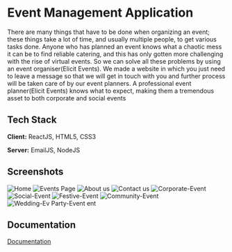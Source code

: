 
# Event Management Application

 There are many things that have to be done when organizing an event; these things take a lot of time, and usually multiple people, 
 to get various tasks done.  Anyone who has planned an event knows what a chaotic mess it can be to find reliable catering, and this has only gotten more challenging with the rise of virtual events. So we can solve all these problems by using an event organiser(Elicit Events). We made a website in which you just need to leave a  message so that we will get in touch with you and further process will be taken care of by our event planners. A professional event planner(Elicit Events) knows what to expect, making them a tremendous asset to both corporate and social events
 
 
## Tech Stack

**Client:** ReactJS, HTML5, CSS3

**Server:** EmailJS, NodeJS



## Screenshots

![Home](https://user-images.githubusercontent.com/68786151/177297269-1d521191-9fe2-4001-a520-ac010e2ca9b1.png)
![Events Page](https://user-images.githubusercontent.com/68786151/177297349-2c2d27c5-4c1a-47b3-bd79-57c49a8f1970.png)
![About us](https://user-images.githubusercontent.com/68786151/177297300-b09c1da0-6b0a-40c6-b7ca-0c97cc0ec948.png)
![Contact us](https://user-images.githubusercontent.com/68786151/177297434-7a46ba50-8fab-44d4-8141-94abf3a6b30d.png)
![Corporate-Event](https://user-images.githubusercontent.com/68786151/177297468-c1b751f3-8a92-4db0-88a0-79f1be0a4e09.png)
![Social-Event](https://user-images.githubusercontent.com/68786151/177297487-5dc91be8-047f-4be9-b9f3-c0dfb2d421af.png)
![Festive-Event](https://user-images.githubusercontent.com/68786151/177297500-620411d4-e580-41dd-b56c-970d4cd7cb3e.png)
![Community-Event](https://user-images.githubusercontent.com/68786151/177297530-83b15dcf-5b73-47b9-8e00-d60d61465594.png)
![Wedding-Ev
![Party-Event](https://user-images.githubusercontent.com/68786151/177297556-95f47468-c8a4-4e4a-8abe-06e48966c402.png)
ent](https://user-images.githubusercontent.com/68786151/177297543-75a571d8-2907-4e24-80a5-83e12be44283.png)


## Documentation

[Documentation](https://docs.google.com/document/d/17Bi_OY0GtZgBc6cjkLbdc4_kEnLI1Il1bRxtvi4x1oU/edit?usp=sharing)




